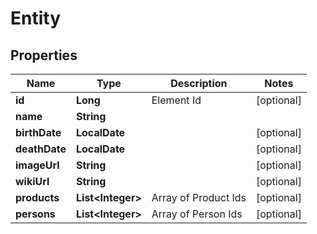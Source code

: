 

# Entity

## Properties

Name | Type | Description | Notes
------------ | ------------- | ------------- | -------------
**id** | **Long** | Element Id |  [optional]
**name** | **String** |  | 
**birthDate** | **LocalDate** |  |  [optional]
**deathDate** | **LocalDate** |  |  [optional]
**imageUrl** | **String** |  |  [optional]
**wikiUrl** | **String** |  |  [optional]
**products** | **List&lt;Integer&gt;** | Array of Product Ids |  [optional]
**persons** | **List&lt;Integer&gt;** | Array of Person Ids |  [optional]



